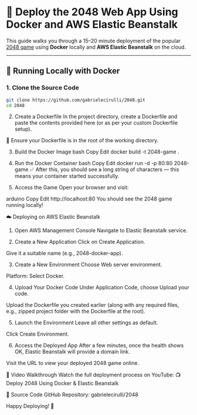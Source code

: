 # 🚀 Deploy the 2048 Web App Using Docker and AWS Elastic Beanstalk

This guide walks you through a 15–20 minute deployment of the popular [2048 game](https://github.com/gabrielecirulli/2048) using **Docker** locally and **AWS Elastic Beanstalk** on the cloud.

---

## 🐳 Running Locally with Docker

### 1. Clone the Source Code

```bash
git clone https://github.com/gabrielecirulli/2048.git
cd 2048
```
2. Create a Dockerfile
In the project directory, create a Dockerfile and paste the contents provided here (or as per your custom Dockerfile setup).

📁 Ensure your Dockerfile is in the root of the working directory.

3. Build the Docker Image
bash
Copy
Edit
docker build -t 2048-game .
4. Run the Docker Container
bash
Copy
Edit
docker run -d -p 80:80 2048-game
✅ After this, you should see a long string of characters — this means your container started successfully.

5. Access the Game
Open your browser and visit:

arduino
Copy
Edit
http://localhost:80
You should see the 2048 game running locally!

☁️ Deploying on AWS Elastic Beanstalk
1. Open AWS Management Console
Navigate to Elastic Beanstalk service.

2. Create a New Application
Click on Create Application.

Give it a suitable name (e.g., 2048-docker-app).

3. Create a New Environment
Choose Web server environment.

Platform: Select Docker.

4. Upload Your Docker Code
Under Application Code, choose Upload your code.

Upload the Dockerfile you created earlier (along with any required files, e.g., zipped project folder with the Dockerfile at the root).

5. Launch the Environment
Leave all other settings as default.

Click Create Environment.

6. Access the Deployed App
After a few minutes, once the health shows OK, Elastic Beanstalk will provide a domain link.

Visit the URL to view your deployed 2048 game online.

🎥 Video Walkthrough
Watch the full deployment process on YouTube:
📺 Deploy 2048 Using Docker & Elastic Beanstalk

🧾 Source Code
GitHub Repository: gabrielecirulli/2048

Happy Deploying! 🚀
